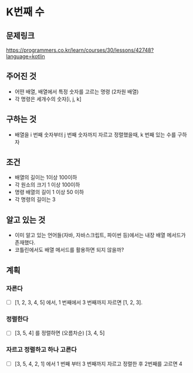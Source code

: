 # K번째 수
## 문제링크
https://programmers.co.kr/learn/courses/30/lessons/42748?language=kotlin

## 주어진 것
- 어떤 배열, 배열에서 특정 숫자를 고르는 명령 (2차원 배열)
- 각 명령은 세개수의 숫자[i, j, k]

## 구하는 것
- 배열을 i 번째 숫자부터 j 번째 숫자까지 자르고 정렬했을때, k 번째 있는 수를 구하자

## 조건
- 배열의 길이는 1이상 100이하
- 각 원소의 크기 1 이상 100이하
- 명령 배열의 길이 1 이상 50 이하
- 각 명령의 길이는 3

## 알고 있는 것
- 이미 알고 있는 언어들(자바, 자바스크립트, 파이썬 등)에서는 내장 배열 메서드가 존재했다.
- 코틀린에서도 배열 메서드를 활용하면 되지 않을까?

## 계획
### 자른다 
- [ ] [1, 2, 3, 4, 5] 에서, 1 번째에서 3 번째까지 자르면 [1, 2, 3].
### 정렬한다
- [ ] [3, 5, 4] 를 정렬하면 (오름차순) [3, 4, 5]
### 자르고 정렬하고 하나 고른다
- [ ] [3, 5, 4, 2, 1] 에서 1 번째 부터 3 번째까지 자르고 정렬한 후 2번째를 고르면 4 
  

